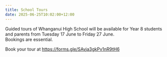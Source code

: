 ```yaml
---
title: School Tours
date: 2025-06-25T10:02:00+12:00
---
```

Guided tours of Whanganui High School will be available for Year 8 students and parents from Tuesday 17 June to Friday 27 June.  
Bookings are essential. 

Book your tour at [https://forms.gle/SAvja3gkPv1nR9tH6 ](https://docs.google.com/forms/d/e/1FAIpQLSe-fo5mM-cGW7zIvy6m2DWDEs7w7Tnad2k497CJUtXcAfchhg/viewform)
